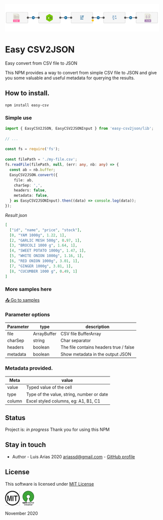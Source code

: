 ![](assets/csv2json.png)

# Easy CSV2JSON

Easy convert from CSV file to JSON

This NPM provides a way to convert from simple CSV file to JSON and give you some valuable and useful metadata for querying the results.

## How to install.

```bash
npm install easy-csv
```

### Simple use

```typescript
import { EasyCSV2JSON, EasyCSV2JSONInput } from 'easy-csv2json/lib';

// ...

const fs = require('fs');

const filePath = './my-file.csv';
fs.readFile(filePath, null, (err: any, nb: any) => {
  const ab = nb.buffer;
  EasyCSV2JSON.convert({
    file: ab,
    charSep: ',',
    headers: false,
    metadata: false,
  } as EasyCSV2JSONInput).then((data) => console.log(data));
});
```

_Result json_

```json
[
  ["id", "name", "price", "stock"],
  [0, "YAM 1000g", 1.22, 1],
  [2, "GARLIC MESH 500g", 0.97, 1],
  [3, "BROCOLI 1000 g", 1.64, 1],
  [4, "SWEET POTATO 1000g", 1.47, 1],
  [5, "WHITE ONION 1000g", 1.16, 1],
  [6, "RED ONION 1000g", 3.01, 1],
  [7, "GINGER 1000g", 3.81, 1],
  [8, "CUCUMBER 1000 g", 0.49, 1]
]
```

### More samples here

[📤 Go to samples](./docs/samples.md)

### Parameter options

| Parameter | type        | description                            |
| --------- | ----------- | -------------------------------------- |
| file      | ArrayBuffer | CSV file BufferArray                   |
| charSep   | string      | Char separator                         |
| headers   | boolean     | The file contains headers true / false |
| metadata  | boolean     | Show metadata in the output JSON       |

### Metadata provided.

| Meta   | value                                     |
| ------ | ----------------------------------------- |
| value  | Typed value of the cell                   |
| type   | Type of the value, string, number or date |
| column | Excel styled columns, eg: A1, B1, C1      |

## Status

Project is: _in progress_
Thank you for using this NPM

## Stay in touch

- Author - Luis Arias 2020 <ariassd@gmail.com> - [GitHub profile](https://github.com/ariassd)

## License

This software is licensed under [MIT License](LICENSE)

![](assets/MIT.png) ![](assets/open-source.png)

November 2020
